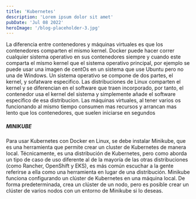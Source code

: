```yaml
---
title: 'Kubernetes'
description: 'Lorem ipsum dolor sit amet'
pubDate: 'Jul 08 2022'
heroImage: '/blog-placeholder-3.jpg'
---
```



La diferencia entre contenedores y máquinas virtuales es que los contenedores comparten el mismo kernel. Docker puede hacer correr cualquier sistema operativo en sus contenedores siempre y cuando este comparta el mismo kernel que el sistema operativo principal, por ejemplo se puede usar una imagen de centOs en un sistema que use Ubuntu pero no una de Windows. Un sistema operativo se compone de dos partes, el kernel, y sofatware especifico. Las distribuciones  de Linux comparten el kernel y se diferencian en el software que traen incorporado, por tanto, el contenedor usa el kernel del sistema y simplemente añade el software especifico de esa distribucion. Las máquinas virtuales, al tener varios os funcionando al mismo tiempo consumen mas recursos y arrancan mas lento que los contenedores, que suelen iniciarse en segundos

##### MINIKUBE
Para usar Kubernetes con Docker en Linux, se debe instalar Minikube, que es una herramienta que permite crear un cluster de Kubernetes de manera local. Técnicamente, es una distribución de Kubernetes, pero como aborda un tipo de caso de uso diferente al de la mayoría de las otras distribuciones (como Rancher, OpenShift y EKS), es más común escuchar a la gente referirse a ella como una herramienta en lugar de una distribución. Minikube funciona configurando un clúster de Kubernetes en una máquina local. De forma predeterminada, crea un clúster de un nodo, pero es posible crear un clúster de varios nodos con un entorno de Minikube si lo deseas.